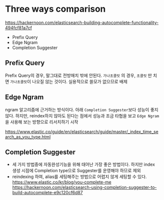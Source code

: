 # Three ways comparison

https://hackernoon.com/elasticsearch-building-autocomplete-functionality-494fcf81a7cf

* Prefix Query
* Edge Ngram
* Completion Suggester

## Prefix Query
Prefix Query의 경우, 말그대로 전방매치 밖에 안된다.
`가나초콜릿` 의 경우, `초콜릿` 만 치면 `가나초콜릿`이 나오질 않는 것이다.
실용적으로 쓸모가 없으므로 배제

## Edge Ngram
ngram 알고리즘에 근거하는 방식이다. 아래 `Completion Suggester`보다 성능이 좋지 않다.
하지만, reindex하지 않아도 된다는 점에서 성능과 조금 타협을 보고 `Edge Ngram`을 사용해 보는 방향으로 리서치하기 시작

https://www.elastic.co/guide/en/elasticsearch/guide/master/_index_time_search_as_you_type.html

## Completion Suggester
- 세 가지 방법중에 자동완성기능을 위해 태어난 가장 좋은 방법이다. 하지만 index 생성 시점에 Completion type으로 Suggester를 운영해야 하므로 제외
- reindexing 하여, alias를 세팅해주는 방법으로 어렵지 않게 세팅할 수 있다.
https://www.elastic.co/kr/blog/you-complete-me
https://hackernoon.com/elasticsearch-using-completion-suggester-to-build-autocomplete-e9c120cf6d87

